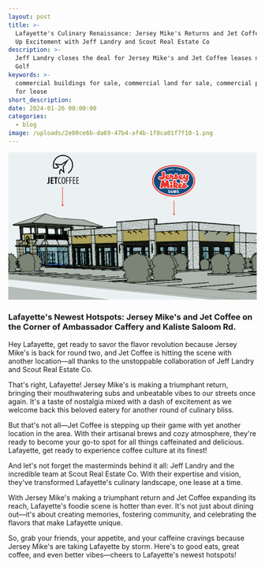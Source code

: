 ```yaml
---
layout: post
title: >-
  Lafayette's Culinary Renaissance: Jersey Mike's Returns and Jet Coffee Brews
  Up Excitement with Jeff Landry and Scout Real Estate Co
description: >-
  Jeff Landry closes the deal for Jersey Mike's and Jet Coffee leases near Top
  Golf
keywords: >-
  commercial buildings for sale, commercial land for sale, commercial property
  for lease
short_description:
date: 2024-01-26 00:00:00
categories:
  - blog
image: /uploads/2e00ce6b-da69-47b4-af4b-1f8ca01f7f10-1.png
---
```

![](/uploads/2e00ce6b-da69-47b4-af4b-1f8ca01f7f10.png)

### Lafayette's Newest Hotspots: Jersey Mike's and Jet Coffee on the Corner of Ambassador Caffery and Kaliste Saloom Rd.

Hey Lafayette, get ready to savor the flavor revolution because Jersey Mike's is back for round two, and Jet Coffee is hitting the scene with another location—all thanks to the unstoppable collaboration of Jeff Landry and Scout Real Estate Co.

That's right, Lafayette! Jersey Mike's is making a triumphant return, bringing their mouthwatering subs and unbeatable vibes to our streets once again. It's a taste of nostalgia mixed with a dash of excitement as we welcome back this beloved eatery for another round of culinary bliss.

But that's not all—Jet Coffee is stepping up their game with yet another location in the area. With their artisanal brews and cozy atmosphere, they're ready to become your go-to spot for all things caffeinated and delicious. Lafayette, get ready to experience coffee culture at its finest!

And let's not forget the masterminds behind it all: Jeff Landry and the incredible team at Scout Real Estate Co. With their expertise and vision, they've transformed Lafayette's culinary landscape, one lease at a time.

With Jersey Mike's making a triumphant return and Jet Coffee expanding its reach, Lafayette's foodie scene is hotter than ever. It's not just about dining out—it's about creating memories, fostering community, and celebrating the flavors that make Lafayette unique.

So, grab your friends, your appetite, and your caffeine cravings because Jersey Mike's are taking Lafayette by storm. Here's to good eats, great coffee, and even better vibes—cheers to Lafayette's newest hotspots!